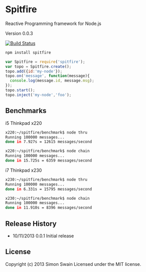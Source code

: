 # Spitfire

Reactive Programming framework for Node.js

Version 0.0.3

[![Build Status](https://travis-ci.org/simonswain/spitfire.png)](https://travis-ci.org/simonswain/spitfire)

```bash
npm install spitfire
```

```javascript
var Spitfire = require('spitfire');
var topo = Spitfire.create();
topo.add({id:'my-node'});
topo.on('message', function(message){
  console.log(message.id, message.msg);
});
topo.start();
topo.inject('my-node','foo');
```

## Benchmarks

i5 Thinkpad x220

```bash
x220:~/spitfire/benchmark$ node thru
Running 100000 messages...
done in 7.927s = 12615 messages/second

x220:~/spitfire/benchmark$ node chain
Running 100000 messages...
done in 15.725s = 6359 messages/second
```

i7 Thinkpad x230

```bash
x230:~/spitfire/benchmark$ node thru
Running 100000 messages...
done in 6.331s = 15795 messages/second

x230:~/spitfire/benchmark$ node chain
Running 100000 messages...
done in 11.910s = 8396 messages/second
```

## Release History

* 10/11/2013 0.0.1 Initial release

## License
Copyright (c) 2013 Simon Swain
Licensed under the MIT license.
